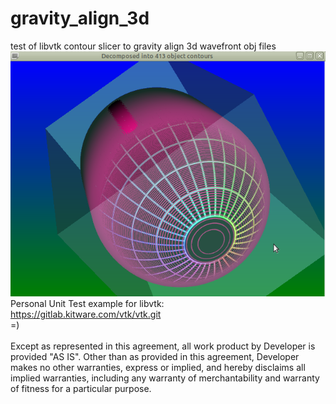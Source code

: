 # gravity_align_3d
test of libvtk contour slicer to gravity align 3d wavefront obj files
<br>
![Alt text](images/sample.png?raw=true "Title")
<br>
Personal Unit Test example for libvtk:<br>
https://gitlab.kitware.com/vtk/vtk.git <br>
=)<br>
<br>
 Except as represented in this agreement, all work product by Developer is provided "AS IS". Other than as provided in this agreement,  Developer makes no other warranties, express or implied,  and hereby disclaims all implied warranties, including any  warranty of merchantability and warranty of fitness for a  particular purpose.